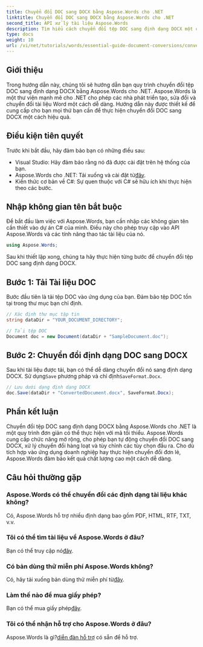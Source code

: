 ```yaml
---
title: Chuyển đổi DOC sang DOCX bằng Aspose.Words cho .NET
linktitle: Chuyển đổi DOC sang DOCX bằng Aspose.Words cho .NET
second_title: API xử lý tài liệu Aspose.Words
description: Tìm hiểu cách chuyển đổi tệp DOC sang định dạng DOCX một cách liền mạch bằng Aspose.Words cho .NET. Hướng dẫn từng bước của chúng tôi bao gồm các điều kiện tiên quyết, ví dụ về mã và các tùy chọn nâng cao.
type: docs
weight: 10
url: /vi/net/tutorials/words/essential-guide-document-conversions/convert-doc-to-docx/
---
```

## Giới thiệu

Trong hướng dẫn này, chúng tôi sẽ hướng dẫn bạn quy trình chuyển đổi tệp DOC sang định dạng DOCX bằng Aspose.Words cho .NET. Aspose.Words là một thư viện mạnh mẽ cho .NET cho phép các nhà phát triển tạo, sửa đổi và chuyển đổi tài liệu Word một cách dễ dàng. Hướng dẫn này được thiết kế để cung cấp cho bạn mọi thứ bạn cần để thực hiện chuyển đổi DOC sang DOCX một cách hiệu quả.

## Điều kiện tiên quyết

Trước khi bắt đầu, hãy đảm bảo bạn có những điều sau:
- Visual Studio: Hãy đảm bảo rằng nó đã được cài đặt trên hệ thống của bạn.
-  Aspose.Words cho .NET: Tải xuống và cài đặt từ[đây](https://releases.aspose.com/words/net/).
- Kiến thức cơ bản về C#: Sự quen thuộc với C# sẽ hữu ích khi thực hiện theo các bước.

## Nhập không gian tên bắt buộc

Để bắt đầu làm việc với Aspose.Words, bạn cần nhập các không gian tên cần thiết vào dự án C# của mình. Điều này cho phép truy cập vào API Aspose.Words và các tính năng thao tác tài liệu của nó.

```csharp
using Aspose.Words;
```

Sau khi thiết lập xong, chúng ta hãy thực hiện từng bước để chuyển đổi tệp DOC sang định dạng DOCX.

## Bước 1: Tải Tài liệu DOC

Bước đầu tiên là tải tệp DOC vào ứng dụng của bạn. Đảm bảo tệp DOC tồn tại trong thư mục bạn chỉ định.

```csharp
// Xác định thư mục tập tin
string dataDir = "YOUR_DOCUMENT_DIRECTORY";

// Tải tệp DOC
Document doc = new Document(dataDir + "SampleDocument.doc");
```

## Bước 2: Chuyển đổi định dạng DOC sang DOCX

 Sau khi tài liệu được tải, bạn có thể dễ dàng chuyển đổi nó sang định dạng DOCX. Sử dụng`Save` phương pháp và chỉ định`SaveFormat.Docx`.

```csharp
// Lưu dưới dạng định dạng DOCX
doc.Save(dataDir + "ConvertedDocument.docx", SaveFormat.Docx);
```

## Phần kết luận

Chuyển đổi tệp DOC sang định dạng DOCX bằng Aspose.Words cho .NET là một quy trình đơn giản có thể thực hiện với mã tối thiểu. Aspose.Words cung cấp chức năng mở rộng, cho phép bạn tự động chuyển đổi DOC sang DOCX, xử lý chuyển đổi hàng loạt và tùy chỉnh các tùy chọn đầu ra. Cho dù tích hợp vào ứng dụng doanh nghiệp hay thực hiện chuyển đổi đơn lẻ, Aspose.Words đảm bảo kết quả chất lượng cao một cách dễ dàng.

## Câu hỏi thường gặp

### Aspose.Words có thể chuyển đổi các định dạng tài liệu khác không?
Có, Aspose.Words hỗ trợ nhiều định dạng bao gồm PDF, HTML, RTF, TXT, v.v.

### Tôi có thể tìm tài liệu về Aspose.Words ở đâu?
 Bạn có thể truy cập nó[đây](https://reference.aspose.com/words/net/).

### Có bản dùng thử miễn phí Aspose.Words không?
 Có, hãy tải xuống bản dùng thử miễn phí từ[đây](https://releases.aspose.com/).

### Làm thế nào để mua giấy phép?
 Bạn có thể mua giấy phép[đây](https://purchase.conholdate.com/buy).

### Tôi có thể nhận hỗ trợ cho Aspose.Words ở đâu?
Aspose.Words là gì?[diễn đàn hỗ trợ](https://forum.aspose.com/c/words/8) có sẵn để hỗ trợ.


